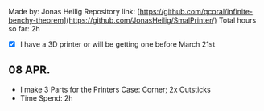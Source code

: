 Made by: Jonas Heilig
Repository link: [https://github.com/qcoral/infinite-benchy-theorem](https://github.com/JonasHeilig/SmalPrinter/)
Total hours so far: 2h

- [x] I have a 3D printer or will be getting one before March 21st

## 08 APR.
- I make 3 Parts for the Printers Case: Corner; 2x Outsticks
- Time Spend: 2h
